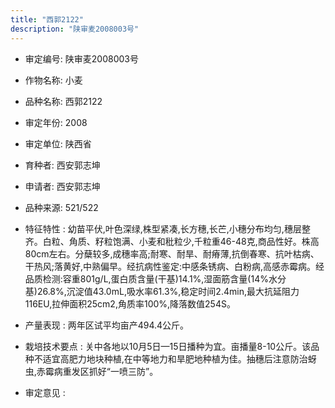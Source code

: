 ```yaml
---
title: "西郭2122"
description: "陕审麦2008003号"
---
```

* 审定编号:  陕审麦2008003号

*  作物名称:  小麦

*  品种名称:  西郭2122

*  审定年份:  2008

*  审定单位:  陕西省

* 育种者:  西安郭志坤

*  申请者:  西安郭志坤

*  品种来源:  521/522

*  特征特性 : 
幼苗平伏,叶色深绿,株型紧凑,长方穗,长芒,小穗分布均匀,穗层整齐。白粒、角质、籽粒饱满、小麦和秕粒少,千粒重46-48克,商品性好。株高80cm左右。分蘖较多,成穗率高;耐寒、耐旱、耐瘠薄,抗倒春寒、抗叶枯病、干热风;落黄好,中熟偏早。经抗病性鉴定:中感条锈病、白粉病,高感赤霉病。经品质检测:容重801g/L,蛋白质含量(干基)14.1%,湿面筋含量(14%水分基)26.8%,沉淀值43.0mL,吸水率61.3%,稳定时间2.4min,最大抗延阻力116EU,拉伸面积25cm2,角质率100%,降落数值254S。
 
*  产量表现 : 
两年区试平均亩产494.4公斤。

*  栽培技术要点 : 
关中各地以10月5日—15日播种为宜。亩播量8-10公斤。该品种不适宜高肥力地块种植,在中等地力和旱肥地种植为佳。抽穗后注意防治蚜虫,赤霉病重发区抓好“一喷三防”。

*  审定意见 : 


